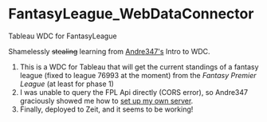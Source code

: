 # FantasyLeague_WebDataConnector
 Tableau WDC for FantasyLeague

Shamelessly ~~stealing~~ learning from [Andre347's](https://github.com/andre347/introduction-to-wdc) Intro to WDC.

1. This is a WDC for Tableau that will get the current standings of a fantasy league (fixed to league 76993 at the moment) from the *Fantasy Premier League* (at least for phase 1)
2. I was unable to query the FPL Api directly (CORS error), so Andre347 graciously showed me how to [set up my own server](https://github.com/andre347/CORS-Server-WDC).
3. Finally, deployed to Zeit, and it seems to be working!
 